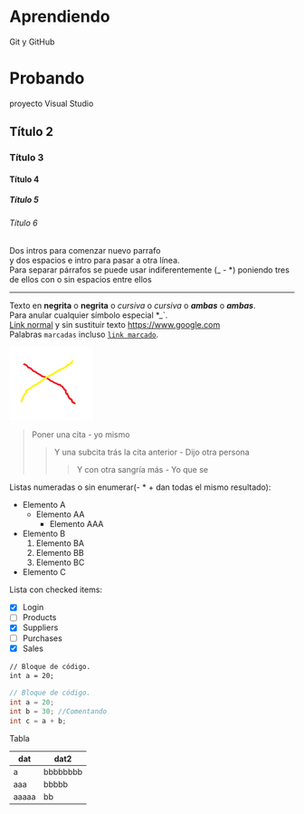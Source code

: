 # Aprendiendo
Git y GitHub

# Probando
proyecto Visual Studio

## Título 2
### Título 3
#### Título 4
##### Título 5
###### Título 6

Dos intros para comenzar nuevo parrafo  
y dos espacios e intro para pasar a otra línea.  
Para separar párrafos se puede usar indiferentemente (_ - *) poniendo tres de ellos con o sin espacios entre ellos
_ _ _
Texto en **negrita** o __negrita__ o *cursiva* o _cursiva_ o ***ambas*** o ___ambas___.  
Para anular cualquier símbolo especial \*\_\`.  
[Link normal](https://www.google.com) y sin sustituir texto <https://www.google.com>  
Palabras `marcadas` incluso [`link marcado`](https://www.google.com).

![ggg](probando2.png)

> Poner una cita - yo mismo
>> Y una subcita trás la cita anterior - Dijo otra persona
>>> Y con otra sangría más - Yo que se

Listas numeradas o sin enumerar(- * + dan todas el mismo resultado):
- Elemento A
  - Elemento AA
    - Elemento AAA
- Elemento B
  1. Elemento BA
  2. Elemento BB
  3. Elemento BC
- Elemento C

Lista con checked items:
- [x] Login
- [ ] Products
- [x] Suppliers
- [ ] Purchases
- [x] Sales

~~~
// Bloque de código.
int a = 20;
~~~
```c#
// Bloque de código.
int a = 20;
int b = 30; //Comentando
int c = a + b;
```
Tabla

|dat|dat2|
|---|---|
|a|bbbbbbbb|
|aaa|bbbbb|
|aaaaa|bb|
